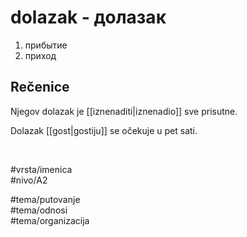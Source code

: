 # dolazak - долазак

1. прибытие  
2. приход

## Rečenice

Njegov dolazak je [[iznenaditi|iznenadio]] sve prisutne.

Dolazak [[gost|gostiju]] se očekuje u pet sati.

<br>

#vrsta/imenica  
#nivo/A2  

#tema/putovanje  
#tema/odnosi  
#tema/organizacija  
